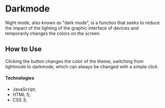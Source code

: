 # Darkmode
Night mode, also known as "dark mode", is a function that seeks to reduce the impact of the lighting of the graphic interface of devices and temporarily changes the colors on the screen.

## How to Use
Clicking the button changes the color of the theme, switching from lightmode to darkmode, which can always be changed with a simple click.

 #### Technologies

 - JavaScript;
 - HTML 5;
 - CSS 3;
 
